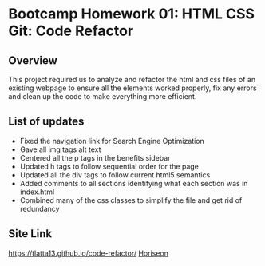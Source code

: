 # Bootcamp Homework 01: HTML CSS Git: Code Refactor

## Overview
This project required us to analyze and refactor the html and css files of an existing webpage to ensure all the elements worked properly, fix any errors and clean up the code to make everything more efficient.

## List of updates
* Fixed the navigation link for Search Engine Optimization
* Gave all img tags alt text
* Centered all the p tags in the benefits sidebar
* Updated h tags to follow sequential order for the page
* Updated all the div tags to follow current html5 semantics
* Added comments to all sections identifying what each section was in index.html
* Combined many of the css classes to simplify the file and get rid of redundancy

## Site Link
https://tlatta13.github.io/code-refactor/
[Horiseon](https://tlatta13.github.io/code-refactor/)
